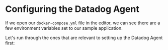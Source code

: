 # Configuring the Datadog Agent 

If we open our `docker-compose.yml` file in the editor, we can see there are a few environment variables set to our sample application.

Let's run through the ones that are relevant to setting up the Datadog Agent first: